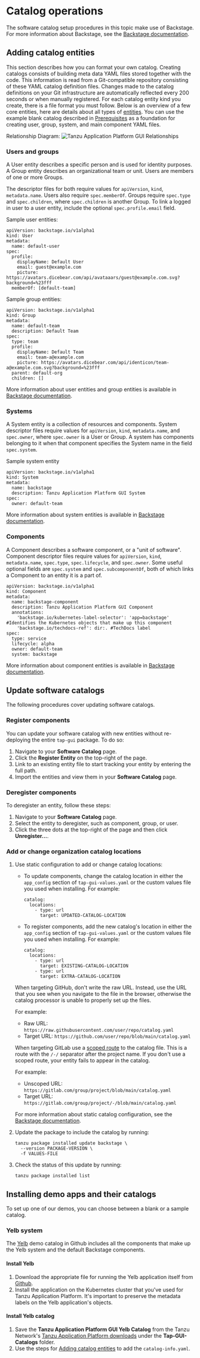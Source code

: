 # Catalog operations

The software catalog setup procedures in this topic make use of Backstage.
For more information about Backstage, see the
[Backstage documentation](https://backstage.io/docs/features/software-catalog/software-catalog-overview).

## <a id='add-cat-entities'></a> Adding catalog entities

This section describes how you can format your own catalog.
Creating catalogs consists of building meta data YAML files stored together with the code.
This information is read from a Git-compatible repository consisting of these YAML catalog definition files.
Changes made to the catalog definitions on your Git infrastructure are automatically reflected every 200 seconds or when manually registered.
For each catalog entity kind you create, there is a file format you must follow.
Below is an overview of a few core entities, here are details about all types of [entities](https://backstage.io/docs/features/software-catalog/descriptor-format).
You can use the example blank catalog described in [Prerequisites](../../prerequisites.md#tap-gui) as a foundation for creating user, group, system, and main component YAML files.

Relationship Diagram:
![Tanzu Application Platform GUI Relationships](../images/tap-gui-relationships.jpg)

### <a id='users-and-groups'></a> Users and groups

A User entity describes a specific person and is used for identity purposes.
A Group entity describes an organizational team or unit. Users are members of one or more Groups.

The descriptor files for both require values for `apiVersion`, `kind`, `metadata.name`.
Users also require `spec.memberOf`. Groups require `spec.type` and `spec.children`, where
`spec.children` is another Group.
To link a logged in user to a user entity, include the optional `spec.profile.email`
field.

Sample user entities:

  ```
  apiVersion: backstage.io/v1alpha1
  kind: User
  metadata:
    name: default-user
  spec:
    profile:
      displayName: Default User
      email: guest@example.com
      picture: https://avatars.dicebear.com/api/avataaars/guest@example.com.svg?background=%23fff
    memberOf: [default-team]
  ```

Sample group entities:

  ```
  apiVersion: backstage.io/v1alpha1
  kind: Group
  metadata:
    name: default-team
    description: Default Team
  spec:
    type: team
    profile:
      displayName: Default Team
      email: team-a@example.com
      picture: https://avatars.dicebear.com/api/identicon/team-a@example.com.svg?background=%23fff
    parent: default-org
    children: []
  ```

More information about user entities and group entities is available in
[Backstage documentation](https://backstage.io/docs/features/software-catalog/descriptor-format#kind-group).

### <a id='systems'></a> Systems

A System entity is a collection of resources and components.
System descriptor files require values for `apiVersion`, `kind`, `metadata.name`, and `spec.owner`,
where `spec.owner` is a User or Group. A system has components belonging to it when that component
specifies the System name in the field `spec.system`.

Sample system entity

  ```
  apiVersion: backstage.io/v1alpha1
  kind: System
  metadata:
    name: backstage
    description: Tanzu Application Platform GUI System
  spec:
    owner: default-team
  ```

More information about system entities is available in
[Backstage documentation](https://backstage.io/docs/features/software-catalog/descriptor-format#kind-system).

### <a id='components'></a> Components

A Component describes a software component, or a "unit of software".
Component descriptor files require values for `apiVersion`, `kind`, `metadata.name`, `spec.type`,
`spec.lifecycle`, and `spec.owner`. Some useful optional fields are `spec.system` and
`spec.subcomponentOf`, both of which links a Component to an entity it is a part of.

  ```
  apiVersion: backstage.io/v1alpha1
  kind: Component
  metadata:
    name: backstage-component
    description: Tanzu Application Platform GUI Component
    annotations:
      'backstage.io/kubernetes-label-selector': 'app=backstage' #Identifies the Kubernetes objects that make up this component
      'backstage.io/techdocs-ref': dir:. #TechDocs label
  spec:
    type: service
    lifecycle: alpha
    owner: default-team
    system: backstage
  ```


More information about component entities is available in
[Backstage documentation](https://backstage.io/docs/features/software-catalog/descriptor-format#kind-component).

## <a id='update-catalogs'></a> Update software catalogs

The following procedures cover updating software catalogs.

### <a id='register-comp'></a> Register components

You can update your software catalog with new entities without re-deploying the entire `tap-gui`
package. To do so:
​
1. Navigate to your **Software Catalog** page.
1. Click the **Register Entity** on the top-right of the page.
1. Link to an existing entity file to start tracking your entity by entering the full path.
1. Import the entities and view them in your **Software Catalog** page.
​
### <a id='deregister-comp'></a> Deregister components

To deregister an entity, follow these steps:

1. Navigate to your **Software Catalog** page.
1. Select the entity to deregister, such as component, group, or user.
1. Click the three dots at the top-right of the page and then click **Unregister...**.

### <a id='add-or-change'></a> Add or change organization catalog locations

1. Use static configuration to add or change catalog locations:

    * To update components, change the catalog location in either the `app_config` section of
    `tap-gui-values.yaml` or the custom values file you used when installing. For example:

        ```
        catalog:
          locations:
            - type: url
              target: UPDATED-CATALOG-LOCATION
        ```

    * To register components, add the new catalog's location in either the `app_config` section of
    `tap-gui-values.yaml` or the custom values file you used when installing. For example:

        ```
        catalog:
          locations:
            - type: url
              target: EXISTING-CATALOG-LOCATION
            - type: url
              target: EXTRA-CATALOG-LOCATION
        ```

    When targeting GitHub, don't write the raw URL. Instead, use the URL that you see when you
    navigate to the file in the browser, otherwise the catalog processor is unable to properly
    set up the files.

    For example:

    - Raw URL: `https://raw.githubusercontent.com/user/repo/catalog.yaml`
    - Target URL: `https://github.com/user/repo/blob/main/catalog.yaml`

    When targeting GitLab use a
    [scoped route](https://docs.gitlab.com/ee/development/routing.html#project-routes) to the
    catalog file. This is a route with the `/-/` separator after the project name.
    If you don't use a scoped route, your entity fails to appear in the catalog.

    For example:

    - Unscoped URL: `https://gitlab.com/group/project/blob/main/catalog.yaml`
    - Target URL: `https://gitlab.com/group/project/-/blob/main/catalog.yaml`

    For more information about static catalog configuration, see the
    [Backstage documentation](https://backstage.io/docs/features/software-catalog/configuration#static-location-configuration).

1. Update the package to include the catalog by running:

    ```
    tanzu package installed update backstage \
      --version PACKAGE-VERSION \
      -f VALUES-FILE
    ```

1. Check the status of this update by running:

    ```
    tanzu package installed list
    ```


## <a id='install-demo'></a> Installing demo apps and their catalogs

To set up one of our demos, you can choose between a blank or a sample catalog.

### <a id='yelb-system'></a> Yelb system

The [Yelb](https://github.com/mreferre/yelb/tree/master/deployments/platformdeployment/Kubernetes/yaml)
demo catalog in Github includes all the components that make up the Yelb system and the default
Backstage components.

#### <a id='install-yelb'></a> Install Yelb

1. Download the appropriate file for running the Yelb application itself from
[Github](https://github.com/mreferre/yelb/tree/master/deployments/platformdeployment/Kubernetes/yaml).
2. Install the application on the Kubernetes cluster that you've used for
Tanzu Application Platform. It's important to preserve the metadata labels on the Yelb application's
objects.


#### <a id='install-yelb-cat'></a> Install Yelb catalog

1. Save the **Tanzu Application Platform GUI Yelb Catalog** from the Tanzu Network's
[Tanzu Application Platform downloads](https://network.pivotal.io/products/tanzu-application-platform)
under the **Tap-GUI-Catalogs** folder.
2. Use the steps for
[Adding catalog entities](#add-cat-entities) to add the `catalog-info.yaml`.
